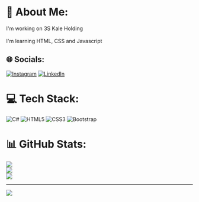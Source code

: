 # 💫 About Me:
I'm working on 3S Kale Holding<br><br>I'm learning HTML, CSS and Javascript


## 🌐 Socials:
[![Instagram](https://img.shields.io/badge/Instagram-%23E4405F.svg?logo=Instagram&logoColor=white)](https://instagram.com/https://www.instagram.com/saracogluonurr/) [![LinkedIn](https://img.shields.io/badge/LinkedIn-%230077B5.svg?logo=linkedin&logoColor=white)](https://linkedin.com/in/https://www.linkedin.com/in/onur-sara%C3%A7o%C4%9Flu-6008bb130/) 

# 💻 Tech Stack:
![C#](https://img.shields.io/badge/c%23-%23239120.svg?style=for-the-badge&logo=c-sharp&logoColor=white) ![HTML5](https://img.shields.io/badge/html5-%23E34F26.svg?style=for-the-badge&logo=html5&logoColor=white) ![CSS3](https://img.shields.io/badge/css3-%231572B6.svg?style=for-the-badge&logo=css3&logoColor=white) ![Bootstrap](https://img.shields.io/badge/bootstrap-%23563D7C.svg?style=for-the-badge&logo=bootstrap&logoColor=white)
# 📊 GitHub Stats:
![](https://github-readme-stats.vercel.app/api?username=OnrSaracoglu&theme=dark&hide_border=false&include_all_commits=false&count_private=false)<br/>
![](https://github-readme-streak-stats.herokuapp.com/?user=OnrSaracoglu&theme=dark&hide_border=false)<br/>
![](https://github-readme-stats.vercel.app/api/top-langs/?username=OnrSaracoglu&theme=dark&hide_border=false&include_all_commits=false&count_private=false&layout=compact)

---
[![](https://visitcount.itsvg.in/api?id=OnrSaracoglu&icon=0&color=0)](https://visitcount.itsvg.in)

<!-- Proudly created with GPRM ( https://gprm.itsvg.in ) -->
